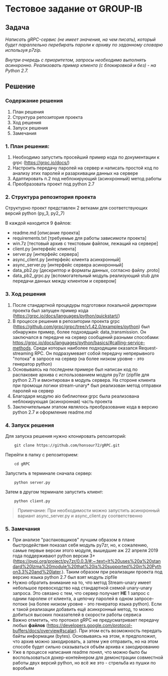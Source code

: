 # Тестовое задание от GROUP-IB

## Задача
_Написать gRPC-сервис (не имеет значения, на чем писать),
который будет параллельно перебирать пароли к архиву по заданному словарю используя p7zip._

_Внутри очередь с приоритетом, запросы необходимо выполнять асинхронно.
Реализовать пример клиента (с блокировкой и без) - на Python 2.7._

## Решение
### Содержание решения
1. План решения
2. Структура репозитория проекта
3. Ход решения
4. Запуск решения
5. Замечания

### 1. План решения:
1. Необходимо запустить просейший пример кода по документации к grpc (https://grpc.io/docs/)
2. Настроить передачу паролей на сервер и написать простой код по анализу этих паролей и разархивации данных на сервере
3. Адаптировать п.2 под неблокирующий (асинхронный) метод работы
4. Преобразовать проект под python 2.7

### 2. Структура репозитория проекта
Структурно проект представлен 2 ветками для соответствующих версий python (py_3, py2_7)

В каждой находится 9 файлов:
- readme.md [описание проекта]
- requirements.txt [требуемые для работы зависимоти проекта]
- win.7z [тестовый архив с текстовым файлом, лежащий на сервере]
- client.py [интерфейс клиента]
- server.py [интерфейс сервера]
- async_client.py [интерфейс клиента асинхронный]
- async_server.py [интерфейс сервера асинхронный]
- data_pb2.py [дескриптор и форматы данных, согласно файлу .proto]
- data_pb2_grpc.py [вспомогательный модуль реализующий stub для передачи данных между клиентом и сервером]


### 3. Ход решения
1. После стандартной процедуры подготовки локальной директории проекта был запущен пример кода (https://grpc.io/docs/languages/python/quickstart/)
2. В процессе решения в репозитории проекта grpc (https://github.com/grpc/grpc/tree/v1.42.0/examples/python) был обнаружен пример, более подхоядщий: data_transmission. Он заключался в передаче на сервер сообщений разными способами: https://grpc.io/docs/languages/python/basics/#calling-service-methods. Среди которых наиболее подходящим оказался Request-streaming RPC. Он подразумевает собой передачу непрерывного "потока" в запросе на сервер (на более низком уровне - это генератор python)
3. Основываясь на последнем примере был написан код по распаковке архива с использованием модуля py7zr (zipfile для python 2.7) и вмонтирован в модуль сервера. На стороне клиента при промощи логики stream-unary* был реализован метод отправки паролей на сервер
4. Благодаря модулю aio библиотеки grpc была реализована неблокирующая (асинхронная) часть проекта
5. Заключительным этапом являлось преобразование кода в версию python 2.7 и оформление readme.md


### 4. Запуск решения
Для запуска решения нужно клонировать репозиторий:

        git clone https://github.com/honsour72/gRPC.git
        
Перейти в папку с репозиторием:

        cd gRPC
        
Запустить в терминале сначала сервер:

        python server.py
        
Затем в другом терминале запустить клиент:

        python client.py
        

> Примечание: При необходимости можно запустить асинхронный вариант async_server.py и async_client.py соответственно 


### 5. Замечания
* При анализе "распаковщиков" лучшим образом в плане быстродействия показал себя модуль py7zr, но, к сожалению, самые первые версии этого модуля, вышедшие аж 22 апреля 2019 года поддерживают python версии 3+ (https://pypi.org/project/py7zr/0.0.3/#:~:text=It%20uses%20a%20standard%20lzma%20module%20that%20is%20supported%20in%20Python3.3%20and%20later.). Таким образом при реализации проекта под версию языка python 2.7 был взят модуль zipfile 
* Нужно обратить внимание на то, что метод Stream-unary имеет небольшое превосходство над стандартной схемой unary-unary запроса. Это связано с тем, что сервер получает **НЕ** 1 запрос с одним паролем от клиента, а цепочку паролей в одном запросе-потоке (на более низком уровне - это генератор языка python). Если к такой реализации добавить ещё асинхронный метод, то можно добиться высоких показателей в скорости работы сервиса
* Важно отметить, что протокол gRPC не предусматривает передачу любых **файлов** (https://developers.google.com/protocol-buffers/docs/overview#scalar). При этом есть возможность передать байты информации (bytes). Основываясь на этом, я предположил, что архив можно закодировать, а затем уже отправить, но на этом способе будет сильно сказываться объём архива к закодированию     
* Уже в процессе написания readme понял, что можно было бы воспользоваться докер-контейнером для демонстрации совместной работы двух версий python, но всё же это - стрельба из пушки по воробьям 
